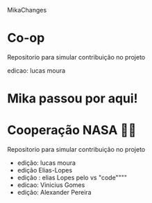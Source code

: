 MikaChanges
# Co-op

Repositorio para simular contribuição no projeto

edicao: lucas moura

# Mika passou por aqui!

# Cooperação NASA 🚀🚀
Repositorio para simular contribuição no projeto

* edição: lucas moura
* edição Elias-Lopes
* edição : elias Lopes pelo vs "code""""
* edicao: Vinicius Gomes
* edição: Alexander Pereira